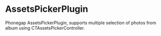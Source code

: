 AssetsPickerPlugin
==================

Phonegap AssetsPickerPlugin, supports multiple selection of photos from album using CTAssetsPickerController.
